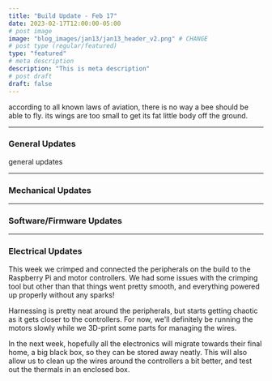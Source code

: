```yaml
---
title: "Build Update - Feb 17"
date: 2023-02-17T12:00:00-05:00
# post image
image: "blog_images/jan13/jan13_header_v2.png" # CHANGE
# post type (regular/featured)
type: "featured"
# meta description
description: "This is meta description"
# post draft
draft: false
---
```


according to all known laws of aviation, there is no way a bee should be able to fly. its wings are too small to get its fat little body off the ground.

<hr>

### General Updates

general updates

<hr>

### Mechanical Updates

<hr>

### Software/Firmware Updates

<hr>

### Electrical Updates

This week we crimped and connected the peripherals on the build to the Raspberry Pi and motor controllers. We had some issues with the crimping tool but other than that things went pretty smooth, and everything powered up properly without any sparks!

Harnessing is pretty neat around the peripherals, but starts getting chaotic as it gets closer to the controllers. For now, we'll definitely be running the motors slowly while we 3D-print some parts for managing the wires.

In the next week, hopefully all the electronics will migrate towards their final home, a big black box, so they can be stored away neatly. This will also allow us to clean up the wires around the controllers a bit better, and test out the thermals in an enclosed box.